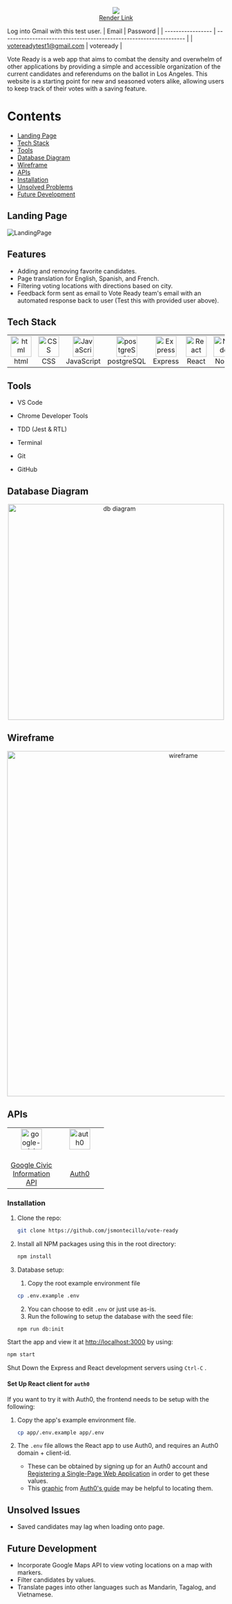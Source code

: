 
<div align="center">
  <img src="https://i.ibb.co/2ZJHDv6/Vote-Ready-Photo-Room.png"/>
</div>

<div align="center">
  <a href="https://server-6nco.onrender.com">Render Link</a>
 </div>

Log into Gmail with this test user.
| Email             | Password                                                              |
| ----------------- | ------------------------------------------------------------------ |
| votereadytest1@gmail.com | voteready |


Vote Ready is a web app that aims to combat the density and overwhelm of other applications by providing a simple and accessible organization of the current candidates and referendums on the ballot in Los Angeles. This website is a starting point for new and seasoned voters alike, allowing users to keep track of their votes with a saving feature.

# Contents

  - [Landing Page](#landing-page)
  - [Tech Stack](#tech-stack)
  - [Tools](#tools)
  - [Database Diagram](#database-diagram)
  - [Wireframe](#wireframe)
  - [APIs](#apis)
  - [Installation](#installation)
  - [Unsolved Problems](#unsolved-issues)
  - [Future Development](#future-development)

## Landing Page

![LandingPage](https://i.ibb.co/n3hBB9W/Screen-Shot-2022-11-23-at-8-56-42-AM.png)

## Features
- Adding and removing favorite candidates.
- Page translation for English, Spanish, and French.
- Filtering voting locations with directions based on city.
- Feedback form sent as email to Vote Ready team's email with an automated response back to user (Test this with provided user above).

## Tech Stack

<table align="center">
    <td align="center" width="85">
        <img src="https://user-images.githubusercontent.com/74997368/168923681-ece848fc-5700-430b-957f-e8de784e9847.png" width="48" height="48" alt="html" />
      <br>html
    </td>
    <td align="center" width="85">
        <img src="https://user-images.githubusercontent.com/74997368/168924521-589f95da-069a-496a-bcc1-ee6dd132ff12.png" width="48" height="48" alt="CSS" />
      <br>CSS
    </td>
    <td align="center" width="85">
        <img src="https://user-images.githubusercontent.com/74997368/168977094-6a5073a2-2f48-4f5a-ae0e-ed1421a678c6.png" width="48" height="48" alt="JavaScript" />
      <br>JavaScript
    </td>
    <td align="center" width="85">
        <img src="https://user-images.githubusercontent.com/74997368/168976819-15a1f4e0-29cf-4ac0-94a7-1f15eee374a1.png" width="48" height="48" alt="postgreSQL" />
      <br>postgreSQL
    </td>
    <td align="center" width="85">
        <img src="https://user-images.githubusercontent.com/74997368/168978951-5ac2af5e-c911-4e59-b493-683071cf1860.png" width="48" height="48" alt="Express" />
      <br>Express
    </td>
    <td align="center" width="85">
        <img src="https://user-images.githubusercontent.com/74997368/168979311-4a486cad-32c8-46f4-a5da-912fdc51b2d6.png" width="48" height="48" alt="React" />
      <br>React
    </td>
    <td align="center" width="85">
        <img src="https://user-images.githubusercontent.com/74997368/168979848-733f7090-0f78-401a-9ceb-4267231abef7.png" width="48" height="48" alt="Node" />
      <br>Node
    </td>
    <td align="center" width="85">
        <img src="https://user-images.githubusercontent.com/74997368/168980647-1690f9de-bf0e-4318-93cb-1b2ba3701ded.png" width="48" height="48" alt="Bootstrap" />
      <br>Bootstrap
    </td>
        <td align="center" width="85">
        <img src="https://avatars.githubusercontent.com/u/8546082?s=280&v=4" width="48" height="48" alt="i18next" />
      <br>i18next
    </td>
        </td>
        <td align="center" width="85">
        <img src="https://www.emailjs.com/logo.png" width="48" height="48" alt="emailjs" />
      <br>EmailJS
    </td>
    <td align="center" width="85"> 
        <img src="https://res.cloudinary.com/crunchbase-production/image/upload/c_lpad,h_256,w_256,f_auto,q_auto:eco,dpr_1/j8z02ssteea4zj1k1nyz" width="48" height="48" alt="Render" />
      <br>Render
    </td>
</table>

## Tools

- VS Code

- Chrome Developer Tools

- TDD (Jest & RTL)

- Terminal

- Git

- GitHub

## Database Diagram

<div align="center">
  <img src="https://i.ibb.co/KmKKmbz/Screen-Shot-2022-11-23-at-9-07-13-AM.png" width="500" alt="db diagram" />
</div>

## Wireframe

<div align="center">
  <img src="https://i.ibb.co/MpLvVgM/finalprojecttechtonica.png" width="800" alt="wireframe" />
</div>

## APIs

<table align="center">
  <tr>
    <td align="center" width="96">
      <img src="https://datamade.us/images/blog/2014-09-11-what-are-civic-apps-for/google-civic-information-api.png" height="48" alt="google-civic-info-api" />
    </td>
    <td align="center" width="96">
       <img src="https://user-images.githubusercontent.com/74997368/168984679-a7fa607e-2a9a-46c8-91a6-9a9e77501dbd.png" width="48" height="48" alt="auth0" />
    </td>
  </tr>
  <tr>
    <td align="center" width="96">
      <br><a href="https://developers.google.com/civic-information/docs/v2">Google Civic Information API</a>
    </td>
    <td align="center" width="96" >
      <br><a href="https://auth0.com/docs">Auth0</a>
    </td>
  </tr>
</table>


### Installation

1. Clone the repo:
   ```sh
   git clone https://github.com/jsmontecillo/vote-ready
   ```
2. Install all NPM packages using this in the root directory:
   ```sh
   npm install
   ```
3. Database setup:
   1. Copy the root example environment file

   ```sh
   cp .env.example .env
   ```
   2. You can choose to edit `.env` or just use as-is.
   3. Run the following to setup the database with the seed file:
   ```sh
   npm run db:init
   ```

Start the app and view it at <http://localhost:3000> by using:
   ```sh
   npm start
   ```
Shut Down the Express and React development servers using `Ctrl-C` .

#### Set Up React client for `auth0`
If you want to try it with Auth0, the frontend needs to be setup with the following:

1. Copy the app's example environment file.

   ```sh
   cp app/.env.example app/.env
   ```

2. The `.env` file allows the React app to use Auth0, and requires an Auth0 domain + client-id.
   - These can be obtained by signing up for an Auth0 account and [Registering a Single-Page Web Application](https://auth0.com/docs/get-started) in order to get these values.
   - This [graphic](https://images.ctfassets.net/23aumh6u8s0i/1DyyZTcfbJHw577T6K2KZk/a8cabcec991c9ed33910a23836e53b76/auth0-application-settings) from [Auth0's guide](https://auth0.com/blog/complete-guide-to-react-user-authentication/#Connect-React-with-Auth0) may be helpful to locating them.
## Unsolved Issues

- Saved candidates may lag when loading onto page.

## Future Development
- Incorporate Google Maps API to view voting locations on a map with markers.
- Filter candidates by values.
- Translate pages into other languages such as Mandarin, Tagalog, and Vietnamese.
